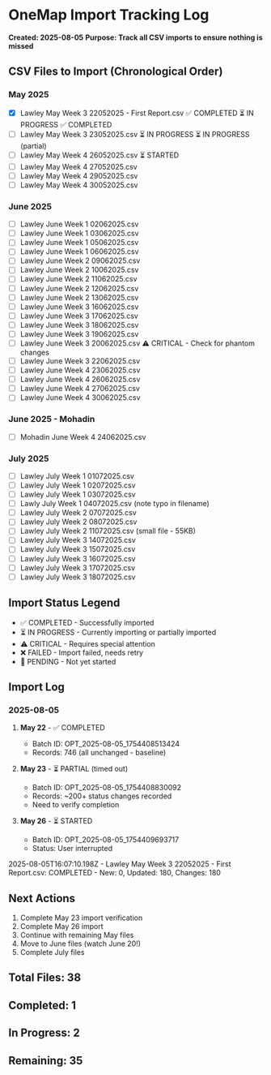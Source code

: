 # OneMap Import Tracking Log
**Created: 2025-08-05**
**Purpose: Track all CSV imports to ensure nothing is missed**

## CSV Files to Import (Chronological Order)

### May 2025
- [x] Lawley May Week 3 22052025 - First Report.csv ✅ COMPLETED ⏳ IN PROGRESS ✅ COMPLETED
- [ ] Lawley May Week 3 23052025.csv ⏳ IN PROGRESS ⏳ IN PROGRESS (partial)
- [ ] Lawley May Week 4 26052025.csv ⏳ STARTED
- [ ] Lawley May Week 4 27052025.csv
- [ ] Lawley May Week 4 29052025.csv
- [ ] Lawley May Week 4 30052025.csv

### June 2025
- [ ] Lawley June Week 1 02062025.csv
- [ ] Lawley June Week 1 03062025.csv
- [ ] Lawley June Week 1 05062025.csv
- [ ] Lawley June Week 1 06062025.csv
- [ ] Lawley June Week 2 09062025.csv
- [ ] Lawley June Week 2 10062025.csv
- [ ] Lawley June Week 2 11062025.csv
- [ ] Lawley June Week 2 12062025.csv
- [ ] Lawley June Week 2 13062025.csv
- [ ] Lawley June Week 3 16062025.csv
- [ ] Lawley June Week 3 17062025.csv
- [ ] Lawley June Week 3 18062025.csv
- [ ] Lawley June Week 3 19062025.csv
- [ ] Lawley June Week 3 20062025.csv ⚠️ CRITICAL - Check for phantom changes
- [ ] Lawley June Week 3 22062025.csv
- [ ] Lawley June Week 4 23062025.csv
- [ ] Lawley June Week 4 26062025.csv
- [ ] Lawley June Week 4 27062025.csv
- [ ] Lawley June Week 4 30062025.csv

### June 2025 - Mohadin
- [ ] Mohadin June Week 4 24062025.csv

### July 2025
- [ ] Lawley July Week 1 01072025.csv
- [ ] Lawley July Week 1 02072025.csv
- [ ] Lawley July Week 1 03072025.csv
- [ ] Lawly July Week 1 04072025.csv (note typo in filename)
- [ ] Lawley July Week 2 07072025.csv
- [ ] Lawley July Week 2 08072025.csv
- [ ] Lawley July Week 2 11072025.csv (small file - 55KB)
- [ ] Lawley July Week 3 14072025.csv
- [ ] Lawley July Week 3 15072025.csv
- [ ] Lawley July Week 3 16072025.csv
- [ ] Lawley July Week 3 17072025.csv
- [ ] Lawley July Week 3 18072025.csv

## Import Status Legend
- ✅ COMPLETED - Successfully imported
- ⏳ IN PROGRESS - Currently importing or partially imported
- ⚠️ CRITICAL - Requires special attention
- ❌ FAILED - Import failed, needs retry
- 🔄 PENDING - Not yet started

## Import Log

### 2025-08-05
1. **May 22** - ✅ COMPLETED
   - Batch ID: OPT_2025-08-05_1754408513424
   - Records: 746 (all unchanged - baseline)
   
2. **May 23** - ⏳ PARTIAL (timed out)
   - Batch ID: OPT_2025-08-05_1754408830092
   - Records: ~200+ status changes recorded
   - Need to verify completion

3. **May 26** - ⏳ STARTED
   - Batch ID: OPT_2025-08-05_1754409693717
   - Status: User interrupted


2025-08-05T16:07:10.198Z - Lawley May Week 3 22052025 - First Report.csv: COMPLETED - New: 0, Updated: 180, Changes: 180

## Next Actions
1. Complete May 23 import verification
2. Complete May 26 import
3. Continue with remaining May files
4. Move to June files (watch June 20!)
5. Complete July files

## Total Files: 38
## Completed: 1
## In Progress: 2
## Remaining: 35